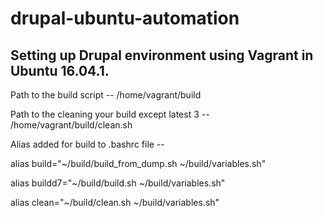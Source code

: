 # drupal-ubuntu-automation

## Setting up Drupal environment using Vagrant in Ubuntu 16.04.1.


Path to the build script --
/home/vagrant/build

Path to the cleaning your build except latest 3 --
/home/vagrant/build/clean.sh

Alias added for build to .bashrc file --

alias build="~/build/build_from_dump.sh ~/build/variables.sh"

alias buildd7="~/build/build.sh ~/build/variables.sh"

alias clean="~/build/clean.sh ~/build/variables.sh"
